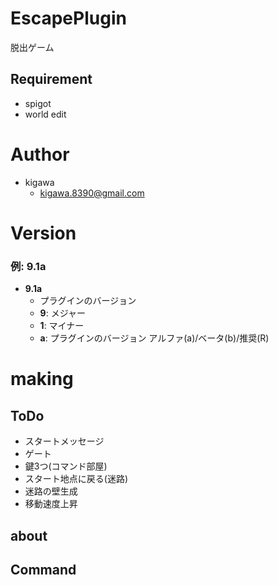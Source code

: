 # EscapePlugin

脱出ゲーム

## Requirement

* spigot
* world edit

# Author

* kigawa
    * kigawa.8390@gmail.com

# Version

### 例: 9.1a
* **9.1a**
  * プラグインのバージョン
  * **9**: メジャー
  * **1**: マイナー
  * **a**: プラグインのバージョン アルファ(a)/ベータ(b)/推奨(R)

# making


## ToDo
* スタートメッセージ
* ゲート
* 鍵3つ(コマンド部屋)
* スタート地点に戻る(迷路)
* 迷路の壁生成
* 移動速度上昇


## about


## Command

